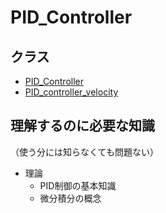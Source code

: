 # PID_Controller

## クラス
- [PID_Controller](pid_controller/README.md)
- [PID_controller_velocity](pid_controller_velocity/README.md)  

## 理解するのに必要な知識
（使う分には知らなくても問題ない）
- 理論
  - PID制御の基本知識
  - 微分積分の概念
